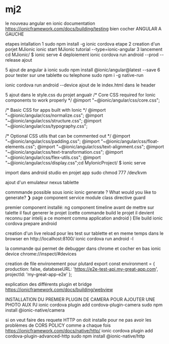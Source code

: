 # mj2
le nouveau angular en ionic  documentation https://ionicframework.com/docs/building/testing  bien cocher ANGULAR A GAUCHE

etapes intallation 1
sudo npm install -g ionic cordova
etape 2 creation d'un porjet MJionic
ionic start MJionic tutorial --type=ionic-angular
3 lancement 
cd MJionic/
$ ionic serve
4 deploiement
ionic cordova run android --prod --release
ajout 

5 ajout de angular à ionic 
sudo npm install @ionic/angular@latest --save
6 pour tester sur une tablette ou telephone 
sudo npm i -g native-run

ionic cordova run android --device
ajout de le index.html dans le header
<script type="module" src="https://cdn.jsdelivr.net/npm/@ionic/core/dist/ionic/ionic.esm.js"></script>
<script nomodule src="https://cdn.jsdelivr.net/npm/@ionic/core/dist/ionic/ionic.js"></script>
<link rel="stylesheet" href="https://cdn.jsdelivr.net/npm/@ionic/core/css/ionic.bundle.css"/>


5 ajout dans le style.css du projet angualr
/* Core CSS required for Ionic components to work properly */
@import "~@ionic/angular/css/core.css";

/* Basic CSS for apps built with Ionic */
@import "~@ionic/angular/css/normalize.css";
@import "~@ionic/angular/css/structure.css";
@import "~@ionic/angular/css/typography.css";

/* Optional CSS utils that can be commented out */
@import "~@ionic/angular/css/padding.css";
@import "~@ionic/angular/css/float-elements.css";
@import "~@ionic/angular/css/text-alignment.css";
@import "~@ionic/angular/css/text-transformation.css";
@import "~@ionic/angular/css/flex-utils.css";
@import "~@ionic/angular/css/display.css";cd MyIonicProject/
$ ionic serve


import dans android studio en projet app
sudo chmod 777 /dev/kvm

ajout d'un emulateur nexus tablette

commmande possible sous ionic
ionic generate
? What would you like to generate?
❯ page
component
service
module
class
directive
guard

premier component installé:  ng component timeline
avant de mettre sur talette il faut  generer le projet  (cette commande build le projet il devient reconnu par intelij a ce moment comma 
application android ) Elle build 
ionic cordova prepare android

creation d'un live reload pour les test sur tablette  et en meme temps dans le browser en http://localhost:8100/
ionic cordova run android -l

la commande qui permet de debugger dans chrome  et cocher en bas ionic device
chrome://inspect/#devices


creation de file environement pour plutard 
export const environment = {
                                             production: false,
                                             databaseURL: 'https://e2e-test-api.my-great-app.com',
                                             projectId: 'my-great-app-e2e'
                                           };
                                           
explication des différents plugin et bridge 
https://ionicframework.com/docs/building/webview


INSTALLATION DU PREMIER PLUGIN DE CAMERA POUR AJOUTER UNE PHOTO AUX PJ
ionic cordova plugin add cordova-plugin-camera
sudo npm install @ionic-native/camera

si on veut faire des requete HTTP 
on doit installe pour ne pas avoir les problèmes de CORS POLICY comme a chaque fois 
https://ionicframework.com/docs/native/http/
ionic cordova plugin add cordova-plugin-advanced-http
sudo npm install @ionic-native/http





